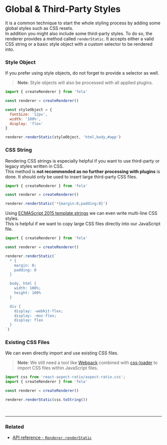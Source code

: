 # Global & Third-Party Styles

It is a common technique to start the whole styling process by adding some global styles such as CSS resets.<br>
In addition you might also include some third-party styles. To do so, the renderer provides a method called `renderStatic`.
It accepts either a valid CSS string or a basic style object with a custom selector to be rendered into.<br>

### Style Object
If you prefer using style objects, do not forget to provide a selector as well.
> **Note**: Style objects will also be processed with all applied plugins.

```javascript
import { createRenderer } from 'fela'

const renderer = createRenderer()

const styleObject = {
  fontSize: '12px',
  width: '100%',
  display: 'flex'
}

renderer.renderStatic(styleObject, 'html,body,#app')
```

### CSS String
Rendering CSS strings is especially helpful if you want to use third-party or legacy styles written in CSS.<br>
This method is **not recommended as no further processing with plugins** is done. It should only be used to insert large third-party CSS files.

```javascript
import { createRenderer } from 'fela'

const renderer = createRenderer()

renderer.renderStatic('*{margin:0;padding:0}')
```

Using [ECMAScript 2015 template strings](https://developer.mozilla.org/de/docs/Web/JavaScript/Reference/template_strings) we can even write multi-line CSS styles. <br>This is helpful if we want to copy large CSS files directly into our JavaScript file.
```javascript
import { createRenderer } from 'fela'

const renderer = createRenderer()

renderer.renderStatic(`
  * {
    margin: 0;
    padding: 0
  }

  body, html {
    width: 100%;
    height: 100%
  }

  div {
    display: -webkit-flex;
    display: -moz-flex;
    display: flex
  }
`)
```

### Existing CSS Files
We can even directly import and use existing CSS files.<br>

> **Note**: We still need a tool like [Webpack](https://github.com/webpack/webpack) combined with [css-loader](https://github.com/webpack-contrib/css-loader) to import CSS files within JavaScript files.

```javascript
import css from 'react-aspect-ratio/aspect-ratio.css';
import { createRenderer } from 'fela'

const renderer = createRenderer()

renderer.renderStatic(css.toString())
```

<br>

---

### Related
* [API reference - `Renderer.renderStatic`](../api/fela/Renderer.md#renderstaticstyle-selector)
